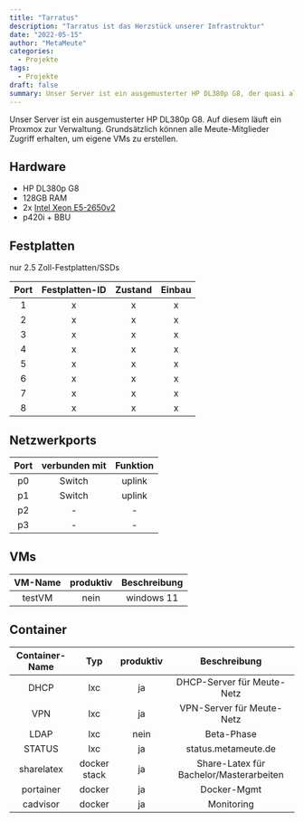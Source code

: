 ```yaml
---
title: "Tarratus"
description: "Tarratus ist das Herzstück unserer Infrastruktur"
date: "2022-05-15"
author: "MetaMeute"
categories:
  - Projekte
tags:
  - Projekte
draft: false
summary: Unser Server ist ein ausgemusterter HP DL380p G8, der quasi alles hostet, was die MetaMeute benötigt. Vom Türstatus bis hin zu eigenen Projekten.
---
```


Unser Server ist ein ausgemusterter HP DL380p G8. Auf diesem läuft ein Proxmox zur Verwaltung. Grundsätzlich können alle Meute-Mitglieder Zugriff erhalten, um eigene VMs zu erstellen.

## Hardware
- HP DL380p G8
- 128GB RAM
- 2x [Intel Xeon E5-2650v2](https://ark.intel.com/content/www/de/de/ark/products/75269/intel-xeon-processor-e52650-v2-20m-cache-2-60-ghz.html)
- p420i + BBU

## Festplatten
nur 2.5 Zoll-Festplatten/SSDs

| Port | Festplatten-ID | Zustand | Einbau |
| :---: | :---: | :---: | :---: |
| 1 | x | x | x |
| 2 | x | x | x |
| 3 | x | x | x |
| 4 | x | x | x |
| 5 | x | x | x |
| 6 | x | x | x |
| 7 | x | x | x |
| 8 | x | x | x |

## Netzwerkports
| Port | verbunden mit | Funktion |
| :---: | :---: | :---: |
| p0 | Switch | uplink |
| p1 | Switch | uplink |
| p2 | - | - |
| p3 | - | - |

## VMs

| VM-Name | produktiv | Beschreibung |
| :---: | :---: | :---: |
| testVM | nein | windows 11 |

## Container
| Container-Name | Typ | produktiv | Beschreibung |
| :---: | :---: | :---: | :---: |
| DHCP | lxc | ja | DHCP-Server für Meute-Netz |
| VPN | lxc | ja | VPN-Server für Meute-Netz |
| LDAP | lxc | nein | Beta-Phase |
| STATUS | lxc | ja | status.metameute.de |
| sharelatex | docker stack | ja | Share-Latex für Bachelor/Masterarbeiten |
| portainer | docker | ja | Docker-Mgmt |
| cadvisor | docker | ja | Monitoring |
